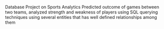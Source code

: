 Database Project on Sports Analytics
Predicted outcome of games between two teams, analyzed strength and weakness of players using SQL querying techniques using several entities that has well defined relationships among them
